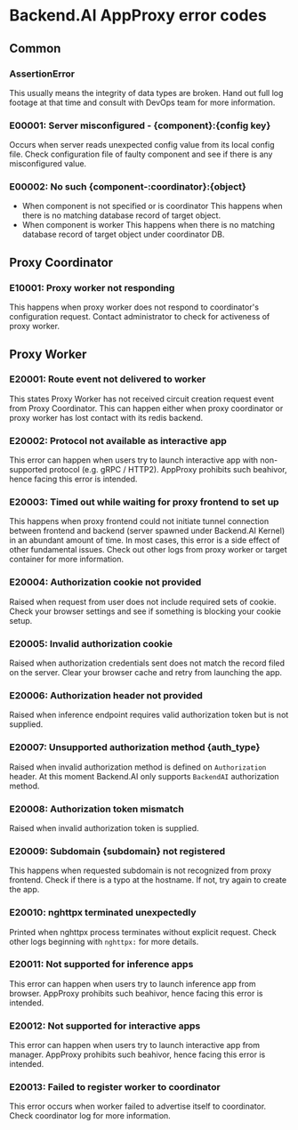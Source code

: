 # Backend.AI AppProxy error codes
## Common
### AssertionError
This usually means the integrity of data types are broken. Hand out full log footage at that time and consult with DevOps team for more information.

### E00001: Server misconfigured - {component}:{config key}
Occurs when server reads unexpected config value from its local config file. Check configuration file of faulty component and see if there is any misconfigured value.

### E00002: No such {component-:coordinator}:{object}
- When component is not specified or is coordinator
This happens when there is no matching database record of target object.
- When component is worker
This happens when there is no matching database record of target object under coordinator DB.

## Proxy Coordinator
### E10001: Proxy worker not responding
This happens when proxy worker does not respond to coordinator's configuration request. Contact administrator to check for activeness of proxy worker.
## Proxy Worker
### E20001: Route event not delivered to worker
This states Proxy Worker has not received circuit creation request event from Proxy Coordinator. This can happen either when proxy coordinator or proxy worker has lost contact with its redis backend.

### E20002: Protocol not available as interactive app
This error can happen when users try to launch interactive app with non-supported protocol (e.g. gRPC / HTTP2). AppProxy prohibits such beahivor, hence facing this error is intended.

### E20003: Timed out while waiting for proxy frontend to set up
This happens when proxy frontend could not initiate tunnel connection between frontend and backend (server spawned under Backend.AI Kernel) in an abundant amount of time. In most cases, this error is a side effect of other fundamental issues. Check out other logs from proxy worker or target container for more information.

### E20004: Authorization cookie not provided
Raised when request from user does not include required sets of cookie. Check your browser settings and see if something is blocking your cookie setup.

### E20005: Invalid authorization cookie
Raised when authorization credentials sent does not match the record filed on the server. Clear your browser cache and retry from launching the app.

### E20006: Authorization header not provided
Raised when inference endpoint requires valid authorization token but is not supplied.

### E20007: Unsupported authorization method {auth_type}
Raised when invalid authorization method is defined on `Authorization` header. At this moment Backend.AI only supports `BackendAI` authorization method.

### E20008: Authorization token mismatch
Raised when invalid authorization token is supplied.

### E20009: Subdomain {subdomain} not registered
This happens when requested subdomain is not recognized from proxy frontend. Check if there is a typo at the hostname. If not, try again to create the app.

### E20010: nghttpx terminated unexpectedly
Printed when nghttpx process terminates without explicit request. Check other logs beginning with `nghttpx:` for more details.

### E20011: Not supported for inference apps
This error can happen when users try to launch inference app from browser. AppProxy prohibits such beahivor, hence facing this error is intended.

### E20012: Not supported for interactive apps
This error can happen when users try to launch interactive app from manager. AppProxy prohibits such beahivor, hence facing this error is intended.

### E20013: Failed to register worker to coordinator
This error occurs when worker failed to advertise itself to coordinator. Check coordinator log for more information.
